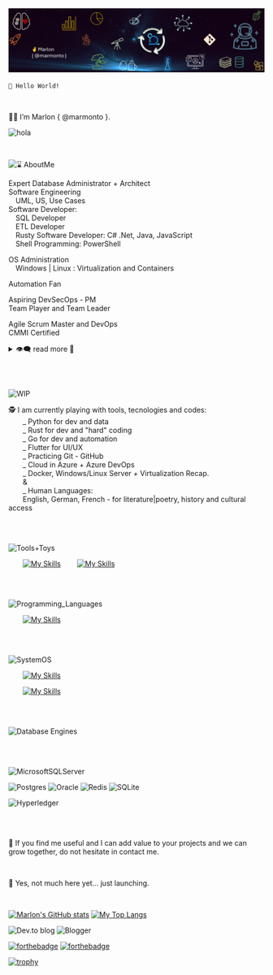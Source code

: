 

<img src="./resources/githl_banner1.png" alt="Me Banne" >


<br />

``👋 Hello World!``

<br />

👨‍🚀 I’m Marlon { @marmonto }.

![hola](https://img.shields.io/badge/{%20...continuous%20curiosity%20·%20re.search%20·%20learning...%20}-RUNNING-8A2BE2)

<br />

![⌛ AboutMe](https://img.shields.io/badge/⌛%20About%20-me-0033ba)

Expert Database Administrator + Architect <br />
Software Engineering  <br />
&emsp;UML, US, Use Cases <br />
Software Developer: <br />
&emsp;SQL Developer <br />
&emsp;ETL Developer <br />
&emsp;Rusty Software Developer: C# .Net, Java, JavaScript <br />
&emsp;Shell Programming: PowerShell <br />

OS Administration <br />
&emsp;Windows | Linux : Virtualization and Containers <br />

Automation Fan <br />

Aspiring DevSecOps - PM <br />
Team Player and Team Leader <br />

Agile Scrum Master and DevOps <br />
CMMI Certified <br />

<details>

  <summary>👁️‍🗨️ read more 💬</summary>

  ![My Path](https://img.shields.io/badge/🚶%20My%20(~long%20👣)%20trip%20-in%20Tech-0033ba)

  <br />

  <p>
  ⌛ In my beginnings at Tec, C# .Net, Java, JavaScript, T-SQL, and UML made me a Developer. <br />
   I spent time on requirements, architectures, testing <br /> 
    and deep communication between clients and teams to code. <br /> 
   I moved to IT, beeing in charge of Windows | Linux Servers, security and networking. <br />
   I learned a lot, specially in HA-DR with clustering, backup strategies, <br />
    storage management and virtualization with Hyper-V and VMWare. <br />
   I soon started as Database Administrator by accident, <br />
    taking advange of my knowledge from my Dev days. <br />
   I was able to learn, design, apply, coordinate, monitor, scale, update-upgrade, <br />
    refactor, and improve database infrastructures for different companies. <br />
   Combine my knowledge in Dev, Sec, and Ops to build and scale infrastructures.
  </p>

  <p>
  🤯 Each company, project, and team challenged me.  <br />
    I have been able to learn and differentiate myself by having the support of collegues and leaders, <br />
    projecting myself to become a better engineer, a team player and a team leader. <br />
  </p>

  <p>
  🔥 I’m interested in: <br />
    , SLCD, DevSecOps + DataOps / DatabaseOps, CyberSecurity <br />
    , Data and Database Architecture, Design, Development, Release, and Administration <br />
    __: Database engines such as SQL Server, PostgreSQL, Oracle, MongoDB, neo4j, redist <br />
    , Automation: Shell (PowerShell), Pipelines <br />
    , Azure DevOps - Azure Architecture and Design <br />
    , Windows/Linux Server, Networking <br />
  </p>

  <p>
  🧠 I have expanded farther than technical stuff, <br />
     my curiosity lead me to learn about: <br />
    , Agile: Scrum + DevOps <br />
    , CMMI, PMI-PMP, <br />
    , DAMA <br />
    , Service Design, Design Thinking, UX/UI <br />
  </p>
</details>

<br />
<br />
<br />

![WIP](https://img.shields.io/badge/💡%20Work%20-in%20Progress-0033ba)


<p>
  🕵️ I am currently playing with tools, tecnologies and codes: <br />
&emsp;&emsp;_ Python for dev and data <br />
&emsp;&emsp;_ Rust for dev and "hard" coding <br />
&emsp;&emsp;_ Go for dev and automation <br />
&emsp;&emsp;_ Flutter for UI/UX <br />
&emsp;&emsp;_ Practicing Git - GitHub <br />
&emsp;&emsp;_ Cloud in Azure + Azure DevOps <br />
&emsp;&emsp;_ Docker, Windows/Linux Server + Virtualization Recap.  <br />
&emsp;&emsp;& <br />
&emsp;&emsp;_ Human Languages: <br />
&emsp;&emsp;English, German, French - for literature|poetry, history and cultural access

</p>

<br />
<br />


![Tools+Toys](https://img.shields.io/badge/🧰%20Tools-&%20Toys-0033ba)

&emsp;&emsp;[![My Skills](https://skillicons.dev/icons?i=git,visualstudio,vscode,vscodium&perline=8&theme=dark)](https://skillicons.dev)
&emsp;&emsp;[![My Skills](https://skillicons.dev/icons?i=azure,github,gitlab&perline=8&theme=dark)](https://skillicons.dev)

<br />
<br />

![Programming_Languages](https://img.shields.io/badge/📝%20Coding-Languages-0033ba)

&emsp;&emsp;[![My Skills](https://skillicons.dev/icons?i=dotnet,java,python,javascript,rust,go&perline=8&theme=light)](https://skillicons.dev)

<br />
<br />

![SystemOS](https://img.shields.io/badge/🌌%20System-%20OS-0033ba)


&emsp;&emsp;[![My Skills](https://skillicons.dev/icons?i=windows,linux,solaris,docker&perline=8&theme=dark)](https://skillicons.dev)


&emsp;&emsp;[![My Skills](https://skillicons.dev/icons?i=powershell&perline=8&theme=dark)](https://skillicons.dev)

<br />
<br />

![Database Engines](https://img.shields.io/badge/🌃%20Database-%20Engines-0033ba)

<br />
<br />

<!-- https://github.com/Ileriayo/markdown-badges -->

![MicrosoftSQLServer](https://img.shields.io/badge/Microsoft%20SQL%20Server-CC2927?style=for-the-badge&logo=microsoft%20sql%20server&logoColor=white)

![Postgres](https://img.shields.io/badge/postgres-%23316192.svg?style=for-the-badge&logo=postgresql&logoColor=white)
![Oracle](https://img.shields.io/badge/Oracle-F80000?style=for-the-badge&logo=oracle&logoColor=white)
![Redis](https://img.shields.io/badge/redis-%23DD0031.svg?style=for-the-badge&logo=redis&logoColor=white)
![SQLite](https://img.shields.io/badge/sqlite-%2307405e.svg?style=for-the-badge&logo=sqlite&logoColor=white)

![Hyperledger](https://img.shields.io/badge/hyperledger-2F3134?style=for-the-badge&logo=hyperledger&logoColor=white)

<br />
<br />

<p>
  🌱 If you find me useful and I can add value to your projects and we can grow together, do not hesitate in contact me.
</p>

<br />

🚀 Yes, not much here yet... just launching.

<br />

[![Marlon's GitHub stats](https://github-readme-stats.vercel.app/api?username=marmonto&theme=transparent&show_icons=true&custom_title=marmonto.GitHub.Stats)](https://github.com/anuraghazra/github-readme-stats)
[![My Top Langs](https://github-readme-stats.vercel.app/api/top-langs/?username=marmonto&theme=transparent&layout=compact)](https://github.com/anuraghazra/github-readme-stats)

<!-- Not Working: Trying stats about my changes in repos Orgs where I belong -->
<!-- 
[![Marlon's Orgs GitHub stats](https://github-readme-stats.vercel.app/api?username=marmonto&include_orgs=true&orgs=recodingcore&custom_title=marmonto.Orgs.Stats&theme=transparent&show_icons=true)](https://github.com/anuraghazra/github-readme-stats)
[![My Top Langs](https://github-readme-stats.vercel.app/api/top-langs/?username=marmonto&include_orgs=true&orgs=recodingcore&theme=transparent&layout=compact)](https://github.com/anuraghazra/github-readme-stats)
-->

![Dev.to blog](https://img.shields.io/badge/dev.to-0A0A0A?style=for-the-badge&logo=dev.to&logoColor=white)
![Blogger](https://img.shields.io/badge/Blogger-FF5722?style=for-the-badge&logo=blogger&logoColor=white)


[![forthebadge](https://forthebadge.com/images/badges/made-with-crayons.svg)](https://forthebadge.com)
[![forthebadge](https://forthebadge.com/images/badges/powered-by-black-magic.svg)](https://forthebadge.com)


<!-- https://github.com/ryo-ma/github-profile-trophy -->
[![trophy](https://github-profile-trophy.vercel.app/?username=marmonto&row=2&column=5&theme=oldie)](https://github.com/ryo-ma/github-profile-trophy)


<!-- https://github.com/antonkomarev/github-profile-views-counter -->
<!-- ![](https://komarev.com/ghpvc/?username=marmonto&color=brightgreen&style=for-the-badge&abbreviated=true) -->

<!--START_SECTION:badges-->

<!--END_SECTION:badges-->
